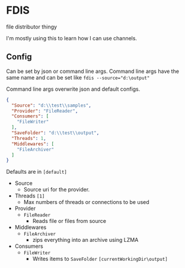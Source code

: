 ﻿# FDIS

file distributor thingy

I'm mostly using this to learn how I can use channels.

## Config

Can be set by json or command line args. Command line args have the same name and can be set like ``fdis --source="d:\output"``

Command line args overwrite json and default configs.

```json
{
  "Source": "d:\\test\\samples",
  "Provider": "FileReader",
  "Consumers": [
    "FileWriter"
  ],
  "SaveFolder": "d:\\test\\output",
  "Threads": 1,
  "Middlewares": [
    "FileArchiver"
  ]
}
```
Defaults are in ``[default]``
- Source
  - Source uri for the provider.
- Threads ``[1]``
  - Max numbers of threads or connections to be used
- Provider
  - ``FileReader``
    - Reads file or files from source
- Middlewares
  - ``FileArchiver``
    - zips everything into an archive using LZMA
- Consumers
  - ``FileWriter``
    - Writes items to ``SaveFolder`` ``[currentWorkingDir\output]``
